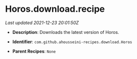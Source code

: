 # Horos.download.recipe

_Last updated 2021-12-23 20:01:50Z_

- **Description**: Downloads the latest version of Horos.

- **Identifier**: `com.github.ahousseini-recipes.download.Horos`

- **Parent Recipes**: `None`

